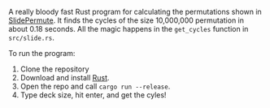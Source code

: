 A really bloody fast Rust program for calculating the permutations shown in [SlidePermute](http://gh.drocclusion.net/SlidePermute/). It finds the cycles of the size 10,000,000 permutation in about 0.18 seconds. All the magic happens in the ```get_cycles``` function in ```src/slide.rs```.

To run the program:

1. Clone the repository
2. Download and install [Rust](https://www.rust-lang.org/).
3. Open the repo and call ```cargo run --release```.
4. Type deck size, hit enter, and get the cyles!